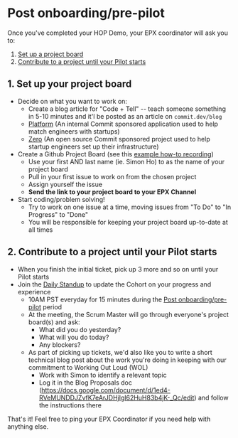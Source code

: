 # Post onboarding/pre-pilot

Once you've completed your HOP Demo, your EPX coordinator will ask you to:

1. [Set up a project board](#1-set-up-your-project-board)
1. [Contribute to a project until your Pilot starts](#2-contribute-to-a-project-until-your-pilot-starts)

## 1. Set up your project board
- Decide on what you want to work on:
  - Create a blog article for "Code + Tell" -- teach someone something in 5-10 minutes and it'l be posted as an article on `commit.dev/blog`
   - [Platform](https://github.com/commitdev/helix#platform-wiki) (An internal Commit sponsored application used to help match engineers with startups)
   - [Zero](https://github.com/commitdev/zero#contributing-to-zero) (An open source Commit sponsored project used to help startup engineers set up their infrastructure)
- Create a Github Project Board (see this [example how-to recording](https://github.com/commitdev/ep-contribution-guide/raw/main/how-to-contribute.mp4))
   - Use your first AND last name (ie. Simon Ho) to as the name of your project board
   - Pull in your first issue to work on from the chosen project 
   - Assign yourself the issue
   - **Send the link to your project board to your EPX Channel**
- Start coding/problem solving!
   - Try to work on one issue at a time, moving issues from "To Do" to "In Progress" to "Done"
   - You will be responsible for keeping your project board up-to-date at all times
  
## 2. Contribute to a project until your Pilot starts
- When you finish the initial ticket, pick up 3 more and so on until your Pilot starts
- Join the [Daily Standup](https://us02web.zoom.us/j/82469142067?pwd=cWcvU0lrMFNXeitCbUNybGlPVnZDQT09) to update the Cohort on your progress and experience
   - 10AM PST everyday for 15 minutes during the [Post onboarding/pre-pilot](https://github.com/commitdev/ep-contribution-guide/tree/main#post-onboardingpre-pilot) period
   - At the meeting, the Scrum Master will go through everyone's project board(s) and ask:
     - What did you do yesterday?
     - What will you do today?
     - Any blockers?
   - As part of picking up tickets, we'd also like you to write a short technical blog post about the work you're doing in keeping with our commitment to Working Out Loud (WOL)
     - Work with Simon to identify a relevant topic
     - Log it in the Blog Proposals doc (https://docs.google.com/document/d/1ed4-RVeMUNDDJZvfK7eArJDHjIgl62HuH83b4jK-_Qc/edit) and follow the instructions there 

That's it! Feel free to ping your EPX Coordinator if you need help with anything else.
